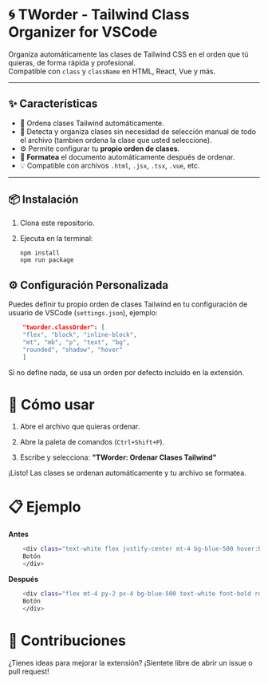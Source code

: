 # 🌀 TWorder - Tailwind Class Organizer for VSCode

Organiza automáticamente las clases de Tailwind CSS en el orden que tú quieras, de forma rápida y profesional.  
Compatible con `class` y `className` en HTML, React, Vue y más.

---

## ✨ Características

- 🔄 Ordena clases Tailwind automáticamente.
- 🧠 Detecta y organiza clases sin necesidad de selección manual de todo el archivo (tambien ordena la  clase que usted seleccione).
- ⚙️ Permite configurar tu **propio orden de clases**.
- 🧹 **Formatea** el documento automáticamente después de ordenar.
- 💡 Compatible con archivos `.html`, `.jsx`, `.tsx`, `.vue`, etc.

---

## 📦 Instalación

1. Clona este repositorio.
2. Ejecuta en la terminal:

   ```bash
   npm install
   npm run package

## ⚙️ Configuración Personalizada

Puedes definir tu propio orden de clases Tailwind en tu configuración de usuario de VSCode (`settings.json`), ejemplo:

```json
    "tworder.classOrder": [
    "flex", "block", "inline-block",
    "mt", "mb", "p", "text", "bg",
    "rounded", "shadow", "hover"
    ]
```

Si no define nada, se usa un orden por defecto incluido en la extensión.

# 🚀 Cómo usar
1. Abre el archivo que quieras ordenar.

2. Abre la paleta de comandos (`Ctrl+Shift+P`).

3. Escribe y selecciona:
**"TWorder: Ordenar Clases Tailwind"**

¡Listo! Las clases se ordenan automáticamente y tu archivo se formatea.

# 📋 Ejemplo
**Antes**
```bash
    <div class="text-white flex justify-center mt-4 bg-blue-500 hover:bg-blue-700 font-bold py-2 px-4 rounded">
    Botón
    </div>
```

**Después**
```bash
    <div class="flex mt-4 py-2 px-4 bg-blue-500 text-white font-bold rounded hover:bg-blue-700 justify-center">
    Botón
    </div>
```

# 🙌 Contribuciones
¿Tienes ideas para mejorar la extensión?
¡Sientete libre de abrir un issue o pull request!